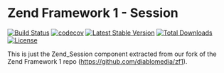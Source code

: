 Zend Framework 1 - Session
============================
[![Build Status](https://travis-ci.com/diablomedia/zf1-session.svg?branch=master)](https://travis-ci.com/diablomedia/zf1-session)
[![codecov](https://codecov.io/gh/diablomedia/zf1-session/branch/master/graph/badge.svg)](https://codecov.io/gh/diablomedia/zf1-session)
[![Latest Stable Version](https://poser.pugx.org/diablomedia/zendframework1-session/v/stable)](https://packagist.org/packages/diablomedia/zendframework1-session)
[![Total Downloads](https://poser.pugx.org/diablomedia/zendframework1-session/downloads)](https://packagist.org/packages/diablomedia/zendframework1-session)
[![License](https://poser.pugx.org/diablomedia/zendframework1-session/license)](https://packagist.org/packages/diablomedia/zendframework1-session)

This is just the Zend_Session component extracted from our fork of the Zend Framework 1 repo (https://github.com/diablomedia/zf1).
